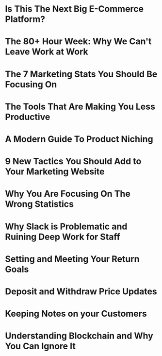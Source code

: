 # Is This The Next Big E-Commerce Platform?

# The 80+ Hour Week: Why We Can't Leave Work at Work

# The 7 Marketing Stats You Should Be Focusing On

# The Tools That Are Making You Less Productive

# A Modern Guide To Product Niching

# 9 New Tactics You Should Add to Your Marketing Website

# Why You Are Focusing On The Wrong Statistics

# Why Slack is Problematic and Ruining Deep Work for Staff

# Setting and Meeting Your Return Goals

# Deposit and Withdraw Price Updates

# Keeping Notes on your Customers

# Understanding Blockchain and Why You Can Ignore It
